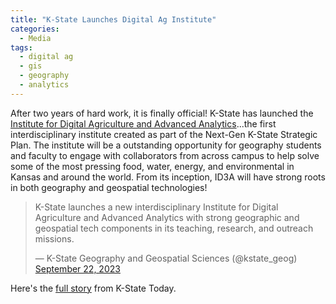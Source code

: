 ```yaml
---
title: "K-State Launches Digital Ag Institute"
categories:
  - Media
tags:
  - digital ag
  - gis
  - geography
  - analytics
---
```

After two years of hard work, it is finally official!  K-State has launched the <a href="https://www.k-state.edu/strategic-planning/interdisciplinary-institutes/digital-ag-advanced-analytics/">Institute for Digital Agriculture and Advanced Analytics</a>...the first interdisciplinary institute created as part of the Next-Gen K-State Strategic Plan.  The institute will be a outstanding opportunity for geography students and faculty to engage with collaborators from across campus to help solve some of the  most pressing food, water, energy, and environmental in Kansas and around the world.  From its inception, ID3A will have strong roots in both geography and geospatial technologies!

<blockquote class="twitter-tweet" data-lang="en"><p lang="en" dir="ltr">K-State launches a new interdisciplinary Institute for Digital Agriculture and Advanced Analytics with strong geographic and geospatial tech components in its teaching, research, and outreach missions.</p>&mdash; K-State Geography and Geospatial Sciences (@kstate_geog) <a href="[https://twitter.com/kstate_geog/status/1705205383499846093)">September 22, 2023</a></blockquote><script async src="//platform.twitter.com/widgets.js" charset="utf-8"></script>

Here's the <a href="https://www.k-state.edu/media/newsreleases/2023-09/Digital-Agriculture-and-Advanced-Analytics-Institute92223.html">full story</a> from K-State Today.  
